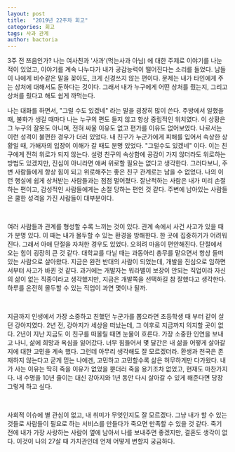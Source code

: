 ```yaml
---
layout: post
title:  "2019년 22주차 회고"
categories: 회고
tags: 사과 관계
author: bactoria
---
```


3주 전 쯔음인가? 나는 여사친과 '사과'(먹는사과 아님) 에 대한 주제로 이야기를 나눈 적이 있었고, 이야기를 계속 나누다가 내가 공감능력이 떨어진다는 소리를 들었다. 남들이 나에게 비수같은 말을 꽂아도, 크게 신경쓰지 않는 편이다. 문제는 내가 타인에게 주는 상처에 대해서도 둔하다는 것이다. 그래서 내가 누구에게 어떤 상처를 줬는지, 그리고 상처를 줬다고 해도 쉽게 까먹는다.

 나는 대화를 하면서, "그럴 수도 있겠네" 라는 말을 굉장히 많이 쓴다. 주방에서 일했을 때, 불화가 생길 때마다 나는 누구의 편도 들지 않고 항상 중립적인 위치였다. 이 상황은 그 누구의 잘못도 아니며, 전혀 싸울 이유도 없고 편가를 이유도 없어보였다. 
 나로서는 이런 성격이 불편한 경우가 더러 있었다. 내 친구가 누군가에게 피해를 입어서 속상한 상황일 때, 가해자의 입장이 이해가 갈 때도 분명 있었다. "그럴수도 있겠네" 이다. 이는 친구에게 전혀 위로가 되지 않는다. 설령 친구의 속상함에 공감이 가지 않더라도 위로하는 방법도 있겠지만, 진심이 아니라면 애써 위로할 필요는 없다고 생각한다. 그러다보니, 주변 사람들에게 항상 힘이 되고 위로해주는 좋은 친구 관계로는 남을 수 없었다. 나의 이런 행실에 쉽게 상처받는 사람들과는 점점 멀어졌다. 잘난척하는 사람은 내가 미리 손절 하는 편이고, 감성적인 사람들에게는 손절 당하는 편인 것 같다. 주변에 남아있는 사람들은 쿨한 성격을 가진 사람들이 대부분이다.

&nbsp;

 여러 사람들과 관계를 형성할 수록 느끼는 것이 있다. 관계 속에서 사건 사고가 있을 때가 분명 있다. 이 때는 내가 몰두할 수 있는 환경을 방해한다. 한 곳에 집중하기가 어려워진다. 그래서 아애 단절을 자처한 경우도 있었다. 오히려 마음이 편안해진다. 단절에서 오는 힘이 굉장히 큰 것 같다. 
대학교를 다닐 때는 과동아리 총무를 맡으면서 항상 들떠있는 사람으로 살아왔다. 지금은 완전 반대의 사람이 되었는데, 개발을 진심으로 임하면서부터 사고가 바뀐 것 같다. 과거에는 개발자는 워라밸이 보장이 안되는 직업이라 자신의 삶이 없는 직종이라고 생각했지만, 지금은 개발쪽을 선택하길 참 잘했다고 생각한다. 하루를 온전히 몰두할 수 있는 직업이 과연 몇이나 될까.

&nbsp;

지금까지 인생에서 가장 소중하고 친했던 누군가를 뽑으라면 초등학생 때 부터 같이 살던 강아지였다. 2년 전, 강아지가 세상을 떠났는데, 그 이후로 지금까지 의지할 곳이 없다. 2년이 지난 지금도 이 친구를 떠올릴 때면 눈물이 흐른다. 가장 소중한 인연을 보내고 나니, 삶에 희망과 욕심을 잃어갔다. 너무 힘들어서 몇 달간은 내 삶을 어떻게 살아갈지에 대한 고민을 계속 했다. 그런데 아무리 생각해도 잘 모르겠더라. 환생과 천국은 존재하지 않는다고 굳게 믿는 나에겐, 고민하고 고민할수록 삶은 허무하게만 다가왔다. 내가 사는 이유는 딱히 죽을 이유가 없었을 뿐더러 죽을 용기조차 없었고, 현재도 마찬가지다. 내 수명을 10년 줄이는 대신 강아지와 1년 동안 다시 살아갈 수 있게 해준다면 당장 그렇게 하고 싶다. 

&nbsp;

사회적 이슈에 별 관심이 없고, 내 취미가 무엇인지도 잘 모르겠다. 그냥 내가 할 수 있는 것들로 사람들이 필요로 하는 서비스를 만들다가 죽으면 만족할 수 있을 것 같다. 죽기 전에 내가 가장 사랑하는 사람이 옆에 남아서 나를 보내주면 좋겠지만, 결혼도 생각이 없다. 이것이 나의 27살 때 가치관인데 언제 어떻게 변할지 궁금하다.